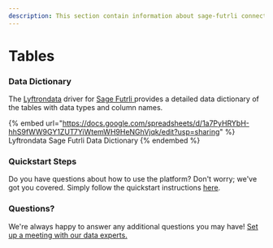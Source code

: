 ```yaml
---
description: This section contain information about sage-futrli connector tables information
---
```


# Tables

### Data Dictionary

The [Lyftrondata](https://www.lyftrondata.com/) driver for [Sage Futrli](https://www.lyftrondata.com/integration/sage-futrli/)[ ](https://www.lyftrondata.com/integration/sage-futrli/)provides a detailed data dictionary of the tables with data types and column names.

{% embed url="https://docs.google.com/spreadsheets/d/1a7PyHRYbH-hhS9fWW9GY1ZUT7YiWtemWH9HeNGhVjqk/edit?usp=sharing" %}
Lyftrondata Sage Futrli Data Dictionary
{% endembed %}

### Quickstart Steps

Do you have questions about how to use the platform? Don't worry; we've got you covered. Simply follow the quickstart instructions [here](../../../../quickstart-steps.md).

### Questions? <a href="#questions" id="questions"></a>

We're always happy to answer any additional questions you may have! [Set up a meeting with our data experts.](https://www.lyftrondata.com/book-a-meeting/)

